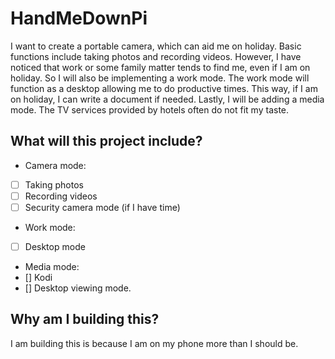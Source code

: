 # HandMeDownPi
I want to create a portable camera, which can aid me on holiday. Basic functions include taking photos and recording videos. However, I have noticed that work or some family matter tends to find me, even if I am on holiday. So I will also be implementing a work mode.  The work mode will function as a desktop allowing me to do productive times.  This way, if I am on holiday, I can write a document if needed.  Lastly, I will be adding a media mode. The TV services provided by hotels often do not fit my taste.  

## What will this project include?
- Camera mode:
- [ ] Taking photos
- [ ] Recording videos
- [ ] Security camera mode (if I have time)
- Work mode:
- [ ] Desktop mode
- Media mode:
- [] Kodi
- [] Desktop viewing mode. 

## Why am I building this?

I am building this is because I am on my phone more than I should be.
